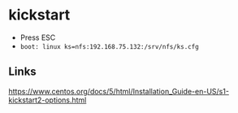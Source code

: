 # kickstart

* Press ESC
* ``boot: linux ks=nfs:192.168.75.132:/srv/nfs/ks.cfg``

## Links

<https://www.centos.org/docs/5/html/Installation_Guide-en-US/s1-kickstart2-options.html>

